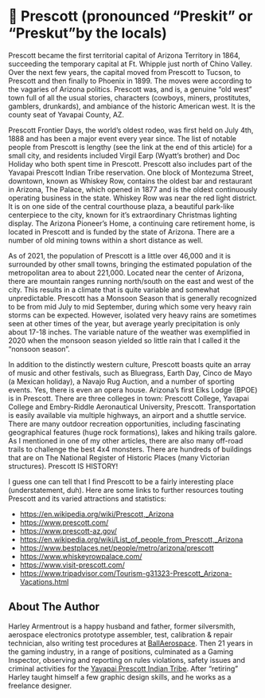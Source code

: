 # 🗽 Prescott (pronounced “Preskit” or “Preskut”by the locals)

Prescott became the first territorial capital of Arizona Territory in 1864, succeeding the
temporary capital at Ft. Whipple just north of Chino Valley. Over the next few years, the
capital moved from Prescott to Tucson, to Prescott and then finally to Phoenix in 1899. The
moves were according to the vagaries of Arizona politics. Prescott was, and is, a genuine “old
west” town full of all the usual stories, characters (cowboys, miners, prostitutes, gamblers,
drunkards), and ambiance of the historic American west. It is the county seat of Yavapai
County, AZ.

Prescott Frontier Days, the world’s oldest rodeo, was first held on July 4th, 1888 and has been a
major event every year since. The list of notable people from Prescott is lengthy (see the link
at the end of this article) for a small city, and residents included Virgil Earp (Wyatt’s brother)
and Doc Holiday who both spent time in Prescott. Prescott also includes part of the Yavapai
Prescott Indian Tribe reservation. One block of Montezuma Street, downtown, known as
Whiskey Row, contains the oldest bar and restaurant in Arizona, The Palace, which opened in
1877 and is the oldest continuously operating business in the state. Whiskey Row was near
the red light district. It is on one side of the central courthouse plaza, a beautiful park-like
centerpiece to the city, known for it’s extraordinary Christmas lighting display. The Arizona
Pioneer’s Home, a continuing care retirement home, is located in Prescott and is funded by the
state of Arizona. There are a number of old mining towns within a short distance as well.

As of 2021, the population of Prescott is a little over 46,000 and it is surrounded by other small
towns, bringing the estimated population of the metropolitan area to about 221,000. Located
near the center of Arizona, there are mountain ranges running north/south on the east and
west of the city. This results in a climate that is quite variable and somewhat unpredictable.
Prescott has a Monsoon Season that is generally recognized to be from mid July to mid
September, during which some very heavy rain storms can be expected. However, isolated
very heavy rains are sometimes seen at other times of the year, but average yearly
precipitation is only about 17-18 inches. The variable nature of the weather was exemplified
in 2020 when the monsoon season yielded so little rain that I called it the “nonsoon season”.

In addition to the distinctly western culture, Prescott boasts quite an array of music and other
festivals, such as Bluegrass, Earth Day, Cinco de Mayo (a Mexican holiday), a Navajo Rug
Auction, and a number of sporting events. Yes, there is even an opera house. Arizona’s first
Elks Lodge (BPOE) is in Prescott. There are three colleges in town: Prescott College, Yavapai
College and Embry-Riddle Aeronautical University, Prescott. Transportation is easily available
via multiple highways, an airport and a shuttle service. There are many outdoor recreation
opportunities, including fascinating geographical features (huge rock formations), lakes and
hiking trails galore. As I mentioned in one of my other articles, there are also many off-road
trails to challenge the best 4x4 monsters. There are hundreds of buildings that are on The
National Register of Historic Places (many Victorian structures). Prescott IS HISTORY!

I guess one can tell that I find Prescott to be a fairly interesting place (understatement, duh).
Here are some links to further resources touting Prescott and its varied attractions and
statistics:

- <https://en.wikipedia.org/wiki/Prescott,_Arizona>
- <https://www.prescott.com/>
- <https://www.prescott-az.gov/>
- <https://en.wikipedia.org/wiki/List_of_people_from_Prescott,_Arizona>
- <https://www.bestplaces.net/people/metro/arizona/prescott>
- <https://www.whiskeyrowpalace.com/>
- <https://www.visit-prescott.com/>
- <https://www.tripadvisor.com/Tourism-g31323-Prescott_Arizona-Vacations.html>

## About The Author

Harley Armentrout is a happy husband and father, former silversmith, aerospace
electronics prototype assembler, test, calibration & repair technician, also
writing test procedures at [BallAerospace](https://www.ball.com/aerospace). Then
21 years in the gaming industry, in a range of positions, culminated as a Gaming
Inspector, observing and reporting on rules violations, safety issues and
criminal activities for the
[Yavapai Prescott Indian Tribe](https://buckyscasino.com/). After “retiring”
Harley taught himself a few graphic design skills, and he works as a freelance
designer.
